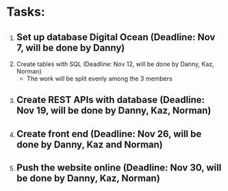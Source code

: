# Tasks:
1. Set up database Digital Ocean (Deadline: Nov 7, will be done by Danny)
    -
2. Create tables with SQL (Deadline: Nov 12, will be done by Danny, Kaz, Norman)
    - The work will be split evenly among the 3 members
3. Create REST APIs with database (Deadline: Nov 19, will be done by Danny, Kaz, Norman)
    - 
4. Create front end (Deadline: Nov 26, will be done by Danny, Kaz and Norman)
    -
5. Push the website online (Deadline: Nov 30, will be done by Danny, Kaz, Norman)
    - 